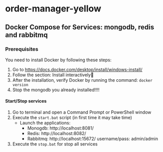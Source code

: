 # order-manager-yellow


## Docker Compose for Services: mongodb, redis and rabbitmq

### Prerequisites

You need to install Docker by following these steps:
1. Go to https://docs.docker.com/desktop/install/windows-install/
2. Follow the section: Install interactively🔗
3. After the installation, verify Docker by running the command: `docker version`
4. Stop the mongodb you already installed!!!!


#### Start/Stop services

1. Go to terminal and open a Command Prompt or PowerShell window
2. Execute the `start.bat` script (in first time it may take time)
    * Launch the applications:
        * Monogdb:     http://localhost:8081/
        * Redis:       http://localhost:8082/
        * Rabbitmq:    http://localhost:15672/ username/pass: admin/admin
3. Execute the `stop.bat` for stop all services


